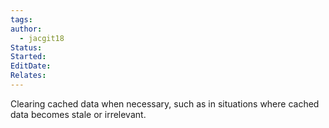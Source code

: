 ```yaml
---
tags: 
author:
  - jacgit18
Status: 
Started: 
EditDate: 
Relates:
---
```

 Clearing cached data when necessary, such as in situations where cached data becomes stale or irrelevant.
